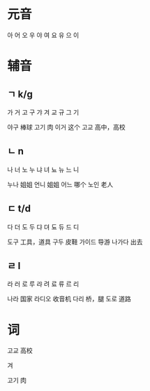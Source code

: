
# 元音

아 어 오 우
야 여 요 유 으 이

# 辅音

## ㄱ k/g

가 거 고 구 
갸 겨 교 규 그 기

야구 棒球
고기 肉
이거 这个
고교 高中，高校

## ㄴ n

나 너 노 누 
냐 녀 뇨 뉴 느 니

누나 姐姐
언니 姐姐
어느 哪个
노인 老人

## ㄷ t/d

다 더 도 두 
댜 뎌 됴 듀 드 디

도구 工具，道具
구두 皮鞋
가이드 导游
나가다 出去

## ㄹ l

라 러 로 루 
랴 려 료 류 르 리

나라 国家
라디오 收音机
다리 桥，腿
도로 道路


# 词


고교 高校

겨


고기 肉